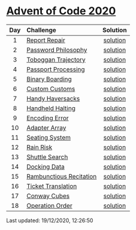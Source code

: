 [Advent of Code 2020](https://adventofcode.com/2020)
==========

| Day | Challenge | Solution |
|:---:|:---|:---:|
| 1 | [Report Repair](https://adventofcode.com/2020/day/1) | [solution](./day01/day1.py) |
| 2 | [Password Philosophy](https://adventofcode.com/2020/day/2) | [solution](./day02/day2.py) |
| 3 | [Toboggan Trajectory](https://adventofcode.com/2020/day/3) | [solution](./day03/day3.py) |
| 4 | [Passport Processing](https://adventofcode.com/2020/day/4) | [solution](./day04/day4.py) |
| 5 | [Binary Boarding](https://adventofcode.com/2020/day/5) | [solution](./day05/day5.py) |
| 6 | [Custom Customs](https://adventofcode.com/2020/day/6) | [solution](./day06/day6.py) |
| 7 | [Handy Haversacks](https://adventofcode.com/2020/day/7) | [solution](./day07/day7.py) |
| 8 | [Handheld Halting](https://adventofcode.com/2020/day/8) | [solution](./day08/day8.py) |
| 9 | [Encoding Error](https://adventofcode.com/2020/day/9) | [solution](./day09/day9.py) |
| 10 | [Adapter Array](https://adventofcode.com/2020/day/10) | [solution](./day10/day10.py) |
| 11 | [Seating System](https://adventofcode.com/2020/day/11) | [solution](./day11/day11.py) |
| 12 | [Rain Risk](https://adventofcode.com/2020/day/12) | [solution](./day12/day12.py) |
| 13 | [Shuttle Search](https://adventofcode.com/2020/day/13) | [solution](./day13/day13.py) |
| 14 | [Docking Data](https://adventofcode.com/2020/day/14) | [solution](./day14/day14.py) |
| 15 | [Rambunctious Recitation](https://adventofcode.com/2020/day/15) | [solution](./day15/day15.py) |
| 16 | [Ticket Translation](https://adventofcode.com/2020/day/16) | [solution](./day16/day16.py) |
| 17 | [Conway Cubes](https://adventofcode.com/2020/day/17) | [solution](./day17/day17.py) |
| 18 | [Operation Order](https://adventofcode.com/2020/day/18) | [solution](./day18/day18.py) |

Last updated: 19/12/2020, 12:26:50